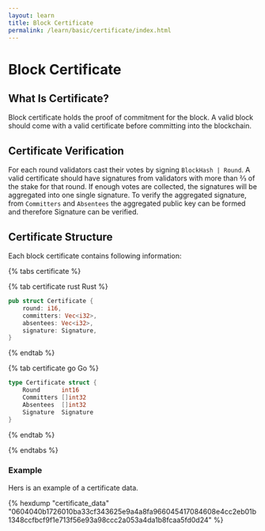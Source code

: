 ```yaml
---
layout: learn
title: Block Certificate
permalink: /learn/basic/certificate/index.html
---
```


# Block Certificate

## What Is Certificate?

Block certificate holds the proof of commitment for the block. A valid block should come with a
valid certificate before committing into the blockchain.

## Certificate Verification

For each round validators cast their votes by signing `BlockHash | Round`. A valid certificate
should have signatures from validators with more than ⅔ of the stake for that round. If enough votes
are collected, the signatures will be aggregated into one single signature. To verify the aggregated
signature, from `Committers` and `Absentees` the aggregated public key can be formed and therefore
Signature can be verified.

## Certificate Structure

Each block certificate contains following information:

{% tabs certificate %}

{% tab certificate rust <i class="fa-brands fa-rust"></i> Rust %}

```rust
pub struct Certificate {
    round: i16,
    committers: Vec<i32>,
    absentees: Vec<i32>,
    signature: Signature,
}
```

{% endtab %}

{% tab certificate go <i class="fa-brands fa-golang"></i> Go %}

```go
type Certificate struct {
    Round      int16
    Committers []int32
    Absentees  []int32
    Signature  Signature
}
```

{% endtab %}

{% endtabs %}

### Example

Hers is an example of a certificate data.

{% hexdump "certificate_data" "0604040b1726010ba33cf343625e9a4a8fa966045417084608e4cc2eb01b1348ccfbcf9f1e713f56e93a98ccc2a053a4da1b8fcaa5fd0d24" %}
